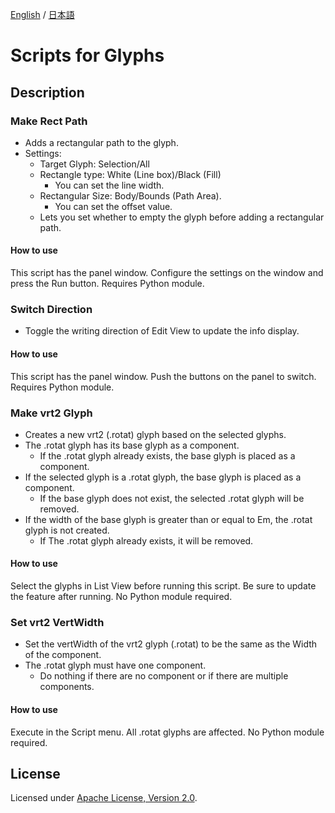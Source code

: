[English](https://github.com/monokano/Glyphs-Scripts) / [日本語](README-JP.md)

# Scripts for Glyphs

## Description

### Make Rect Path
  * Adds a rectangular path to the glyph.
  * Settings:
      * Target Glyph: Selection/All
      * Rectangle type: White (Line box)/Black (Fill)
         * You can set the line width.
      * Rectangular Size: Body/Bounds (Path Area).
         * You can set the offset value.
      * Lets you set whether to empty the glyph before adding a rectangular path.

#### How to use
This script has the panel window. Configure the settings on the window and press the Run button. Requires Python module.


### Switch Direction
  * Toggle the writing direction of Edit View to update the info display.

#### How to use
This script has the panel window. Push the buttons on the panel to switch. Requires Python module.

### Make vrt2 Glyph
  * Creates a new vrt2 (.rotat) glyph based on the selected glyphs.
  * The .rotat glyph has its base glyph as a component.
    * If the .rotat glyph already exists, the base glyph is placed as a component.
  * If the selected glyph is a .rotat glyph, the base glyph is placed as a component.
    * If the base glyph does not exist, the selected .rotat glyph will be removed.
  * If the width of the base glyph is greater than or equal to Em, the .rotat glyph is not created. 
    * If The .rotat glyph already exists, it will be removed.
#### How to use
Select the glyphs in List View before running this script. Be sure to update the feature after running. No Python module required.

### Set vrt2 VertWidth
  * Set the vertWidth of the vrt2 glyph (.rotat) to be the same as the Width of the component.
  * The .rotat glyph must have one component.
      * Do nothing if there are no component or if there are multiple components.
#### How to use
Execute in the Script menu. All .rotat glyphs are affected. No Python module required.

## License

Licensed under [Apache License, Version 2.0](http://www.apache.org/licenses/LICENSE-2.0).